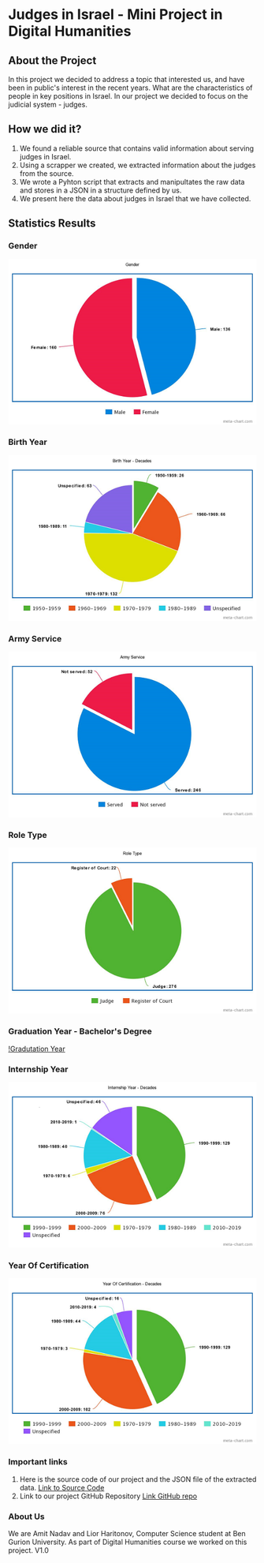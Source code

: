 # Judges in Israel - Mini Project in Digital Humanities

## About the Project
In this project we decided to address a topic that interested us, and have been in public's interest in the recent years.
What are the characteristics of people in key positions in Israel. 
In our project we decided to focus on the judicial system - judges.

## How we did it?
1. We found a reliable source that contains valid information about serving judges in Israel.
2. Using a scrapper we created, we extracted information about the judges from the source.
3. We wrote a Pyhton script that extracts and manipultates the raw data and stores in a JSON in a structure defined by us.
4. We present here the data about judges in Israel that we have collected.


## Statistics Results

### **Gender**
![Gender](/resources./Gender.png)

### Birth Year
![Birth Year](/resources./Birth.png)

### Army Service
![Army service](/resources./Army.png)

### Role Type
![Role Type](/resources./Role.png)

### Graduation Year - Bachelor's Degree
[!Gradutation Year](/resources./Graduation.png)

### Internship Year
![Internship](/resources./Internship.png)

### Year Of Certification
![Certification](/resources./Certification.png)



### Important links
1. Here is the source code of our project and the JSON file of the extracted data.
   [Link to Source Code](https://github.com/lior84/Digital-Humanities-project/tree/master)
2. Link to our project GitHub Repository
   [Link GitHub repo](https://github.com/lior84/Digital-Humanities-project)
   
   
### About Us
We are Amit Nadav and Lior Haritonov, Computer Science student at Ben Gurion University.
As part of Digital Humanities course we worked on this project.
V1.0
